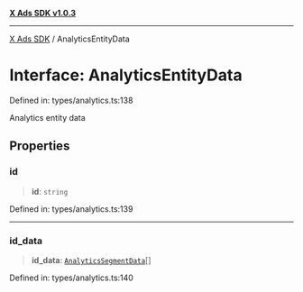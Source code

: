 [**X Ads SDK v1.0.3**](../README.md)

***

[X Ads SDK](../globals.md) / AnalyticsEntityData

# Interface: AnalyticsEntityData

Defined in: types/analytics.ts:138

Analytics entity data

## Properties

### id

> **id**: `string`

Defined in: types/analytics.ts:139

***

### id\_data

> **id\_data**: [`AnalyticsSegmentData`](AnalyticsSegmentData.md)[]

Defined in: types/analytics.ts:140
